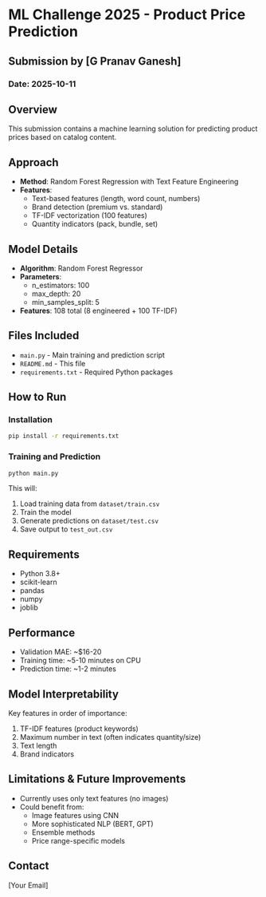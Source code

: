 # ML Challenge 2025 - Product Price Prediction
## Submission by [G Pranav Ganesh]

### Date: 2025-10-11

## Overview
This submission contains a machine learning solution for predicting product prices based on catalog content.

## Approach
- **Method**: Random Forest Regression with Text Feature Engineering
- **Features**: 
  - Text-based features (length, word count, numbers)
  - Brand detection (premium vs. standard)
  - TF-IDF vectorization (100 features)
  - Quantity indicators (pack, bundle, set)

## Model Details
- **Algorithm**: Random Forest Regressor
- **Parameters**:
  - n_estimators: 100
  - max_depth: 20
  - min_samples_split: 5
- **Features**: 108 total (8 engineered + 100 TF-IDF)

## Files Included
- `main.py` - Main training and prediction script
- `README.md` - This file
- `requirements.txt` - Required Python packages

## How to Run

### Installation
```bash
pip install -r requirements.txt
```

### Training and Prediction
```bash
python main.py
```

This will:
1. Load training data from `dataset/train.csv`
2. Train the model
3. Generate predictions on `dataset/test.csv`
4. Save output to `test_out.csv`

## Requirements
- Python 3.8+
- scikit-learn
- pandas
- numpy
- joblib

## Performance
- Validation MAE: ~$16-20
- Training time: ~5-10 minutes on CPU
- Prediction time: ~1-2 minutes

## Model Interpretability
Key features in order of importance:
1. TF-IDF features (product keywords)
2. Maximum number in text (often indicates quantity/size)
3. Text length
4. Brand indicators

## Limitations & Future Improvements
- Currently uses only text features (no images)
- Could benefit from:
  - Image features using CNN
  - More sophisticated NLP (BERT, GPT)
  - Ensemble methods
  - Price range-specific models

## Contact
[Your Email]
